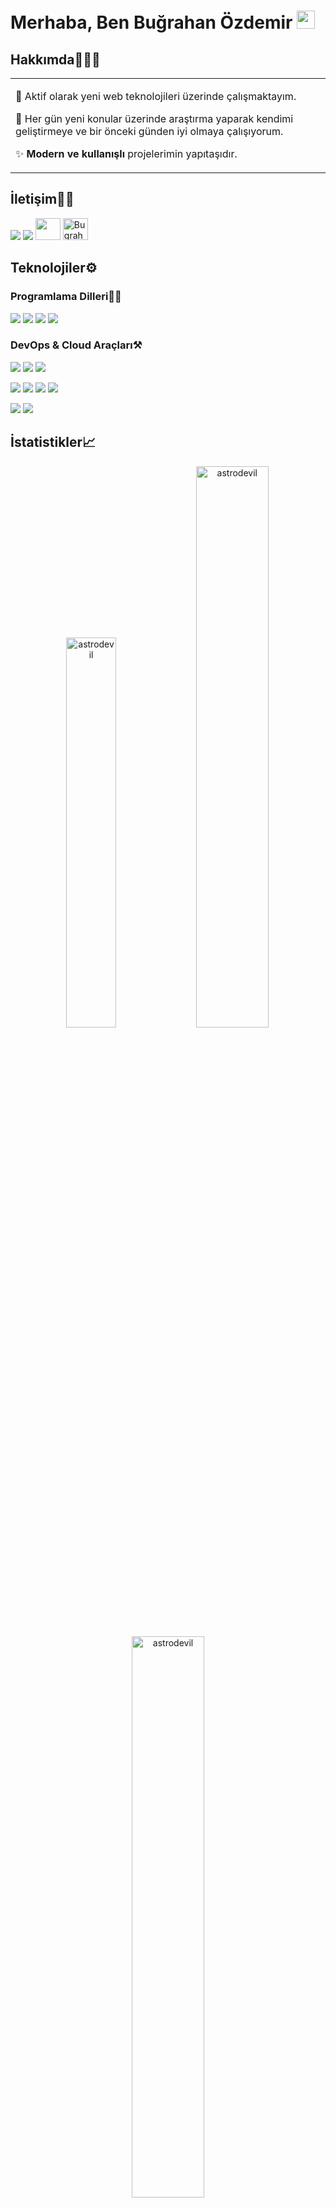 # Merhaba, Ben **Buğrahan Özdemir** <img src="https://github.com/TheDudeThatCode/TheDudeThatCode/blob/master/Assets/Hi.gif" width="29px">

## Hakkımda🧑🏻‍💻

<table>
  <tr>
    <td valign="center">

🌱 Aktif olarak yeni web teknolojileri üzerinde çalışmaktayım.

🎯 Her gün yeni konular üzerinde araştırma yaparak kendimi geliştirmeye ve bir önceki günden iyi olmaya çalışıyorum.

✨ **Modern ve kullanışlı** projelerimin yapıtaşıdır.

</td>

  </tr>
</table>

## İletişim👋🏼

<p align="left">  
  <a href="https://www.instagram.com/testobugra/" target="blank"><img src="https://img.icons8.com/fluency/35/000000/instagram-new.png"/></a>
  <a href="https://twitter.com/testobugra_" target="blank"><img src="https://img.icons8.com/color/35/000000/twitter--v2.png"/></a>
  <!-- <a href="https://linkedin.com/in/amitesh1208" target="blank"><img src="https://img.icons8.com/color/35/000000/linkedin.png"/></a> -->
  <!-- <a href="https://www.youtube.com/c/amitesh anand" target="blank"><img src="https://img.icons8.com/color/35/000000/youtube-play.png"/></a> -->
  <a href="https://discordapp.com/users/7483" target="blank"><img src="https://img.icons8.com/color/48/000000/discord-logo.png" alt="" height="35" width="40" /></a>
  <a href="https://codepen.io/BugrahanOzdemir" target="blank"><img src="https://img.icons8.com/color/48/000000/codepen.png" alt="BugrahanOzdemir" height="35" width="40" /></a>

<!-- <a href="https://leetcode.com/BugrahanOzdemir/" target="blank"><img src="https://cdn.iconscout.com/icon/free/png-256/leetcode-3629476-3031539.png" alt="BugrahanOzdemir" height="35" width="35"/></a> -->
</p>
    
## Teknolojiler⚙️

### Programlama Dilleri✍🏼

<img src="https://img.icons8.com/color/48/000000/vue-js.png"/> <img src="https://img.icons8.com/fluency/48/000000/node-js.png"/> <img src="https://img.icons8.com/color/48/000000/javascript--v1.png"/> <img src="https://img.icons8.com/color/48/000000/python--v1.png"/>

### DevOps & Cloud Araçları⚒️

<img src="https://img.icons8.com/color/48/000000/git.png"/> <img src="https://img.icons8.com/glyph-neue/64/000000/github.png"/> <img src="https://img.icons8.com/color/48/000000/visual-studio-code-2019.png"/>

<img src="https://img.icons8.com/color/48/000000/adobe-photoshop--v1.png"/> <img src="https://img.icons8.com/color/48/000000/adobe-after-effects--v1.png"/> <img src="https://img.icons8.com/color/48/000000/adobe-premiere-pro--v1.png"/> <img src="https://img.icons8.com/color/48/000000/adobe-illustrator--v1.png"/>

<img src="https://img.icons8.com/color/48/000000/windows-10.png"/> <img src="https://img.icons8.com/color/48/000000/linux--v1.png"/>

<!-- ## My Experiences🙌🏼

- [GSSOC'21 Participant](https://github.com/Astrodevil/Astrodevil/blob/main/src/Certificate%20-%20Amitesh%20Anand.png): Contributed to some projects, mainly based on Web Development.
- [Hacktoberfest-2021](https://hacktoberfest.digitalocean.com/): Participated as maintainer.
- [MLH Hackathons](https://mlh.io/): Participated in [Local Hack Day: Build](https://organize.mlh.io/participants/events/6072-local-hack-day-build) and [Local Hack Day: Share](https://organize.mlh.io/participants/events/6430-local-hack-day-share).
- [GoogleCloudReady Facilitator Program](https://events.withgoogle.com/googlecloudready-facilitator-program/enrol-in-the-program/#content): Completed Labs and challenges in [Qwiklabs](https://www.qwiklabs.com/public_profiles/f3d65b58-4359-4795-96da-1241061ad207).

[<a href="https://www.mysql.com/" target="_blank"> <img src="https://raw.githubusercontent.com/devicons/devicon/master/icons/mysql/mysql-original-wordmark.svg" alt="mysql" width="40" height="40"/> </a>
<a href="https://www.cprogramming.com/" target="_blank"> <img src="https://raw.githubusercontent.com/devicons/devicon/master/icons/c/c-original.svg" alt="c" width="40" height="40"/> </a> <a href="https://www.python.org" target="_blank"> <img src="https://raw.githubusercontent.com/devicons/devicon/master/icons/python/python-original.svg" alt="python" width="40" height="40"/> </a>]:# -->

## İstatistikler📈

<p align="center">
<img width="40%" src="https://github-readme-stats.vercel.app/api/top-langs?username=BugrahanOzdemir&show_icons=true&theme=dracula&title_color=ff8000&text_color=ffffff&bg_color=6a6a6a&locale=en&layout=compact&hide_border=true" alt="astrodevil" /> 
<img width="48%" src="https://github-readme-stats.vercel.app/api?username=BugrahanOzdemir&show_icons=true&theme=dracula&title_color=ff8000&text_color=ffffff&bg_color=6a6a6a&locale=en&hide_border=true" alt="astrodevil" />
<img width="48%" src="https://github-readme-streak-stats.herokuapp.com/?user=BugrahanOzdemir&theme=highcontrast&hide_border=true" alt="astrodevil" />
</p>
  
<!-- ## Support Me💰

<a href="https://www.buymeacoffee.com/Astrodevil" target="_blank"><img src="https://cdn.buymeacoffee.com/buttons/v2/default-yellow.png" alt="Buy Me A Coffee" width="250" ></a> -->
